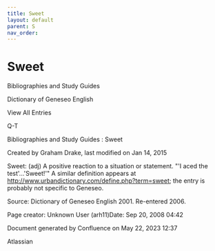 ```yaml
---
title: Sweet
layout: default
parent: S
nav_order:
---
```


# Sweet

Bibliographies and Study Guides

Dictionary of Geneseo English

View All Entries

Q-T

Bibliographies and Study Guides : Sweet

Created by  Graham Drake, last modified on Jan 14, 2015

Sweet: (adj) A positive reaction to a situation or statement. &quot;'I aced the test'...'Sweet!'&quot;  A similar definition appears at http://www.urbandictionary.com/define.php?term=sweet; the entry is probably not specific to Geneseo.

Source: Dictionary of Geneseo English 2001. Re-entered 2006.

Page creator: Unknown User (arh11)Date: Sep 20, 2008 04:42  

Document generated by Confluence on May 22, 2023 12:37

Atlassian
